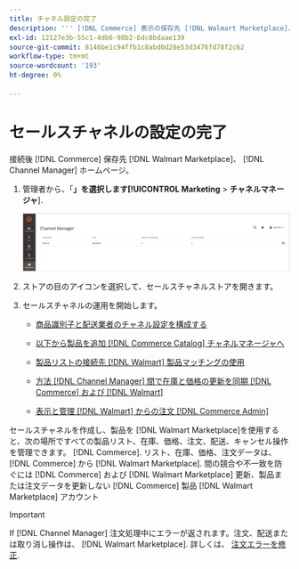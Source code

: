 ```yaml
---
title: チャネル設定の完了
description: ''' [!DNL Commerce] 表示の保存先 [!DNL Walmart Marketplace]、チャネルを開き、チャネル設定を完了します。 次に、次のプロセスを開始して、製品の追加、一覧の管理、在庫、価格設定および注文の管理を行います。 [!DNL Channel Manager].`'
exl-id: 12127e3b-55c1-4db6-98b2-6dc8bdaae139
source-git-commit: 8146be1c94ffb1c8abd0d28e53d3476fd78f2c62
workflow-type: tm+mt
source-wordcount: '193'
ht-degree: 0%

---
```


# セールスチャネルの設定の完了

接続後 [!DNL Commerce] 保存先 [!DNL Walmart Marketplace]、 [!DNL Channel Manager] ホームページ。

1. 管理者から、「**」を選択します&#x200B;[!UICONTROL Marketing** > **チャネルマネージャ**].

   ![チャネルマネージャーストアを管理](assets/channel-manager-setup-first-store.png)

1. ストアの目のアイコンを選択して、セールスチャネルストアを開きます。

1. セールスチャネルの運用を開始します。

   - [商品識別子と配送業者のチャネル設定を構成する](settings-overview.md)

   - [以下から製品を追加 [!DNL Commerce Catalog] チャネルマネージャへ](add-products-to-channel-store.md)

   - [製品リストの接続先 [!DNL Walmart] 製品マッチングの使用](connect-listings-to-marketplace.md)

   - [方法 [!DNL Channel Manager] 間で在庫と価格の更新を同期 [!DNL Commerce] および [!DNL Walmart]](inventory-and-price-updates.md)

   - [表示と管理 [!DNL Walmart] からの注文 [!DNL Commerce Admin]](manage-orders.md)

セールスチャネルを作成し、製品を [!DNL Walmart Marketplace]を使用すると、次の場所ですべての製品リスト、在庫、価格、注文、配送、キャンセル操作を管理できます。 [!DNL Commerce]. リスト、在庫、価格、注文データは、 [!DNL Commerce] から [!DNL Walmart Marketplace]. 間の競合や不一致を防ぐには [!DNL Commerce] および [!DNL Walmart Marketplace] 更新、製品または注文データを更新しない [!DNL Commerce] 製品 [!DNL Walmart Marketplace] アカウント

>[!IMPORTANT]
>
>If [!DNL Channel Manager] 注文処理中にエラーが返されます。注文、配送または取り消し操作は、 [!DNL Walmart Marketplace]. 詳しくは、 [注文エラーを修正](process-orders.md#fix-order-errors).
